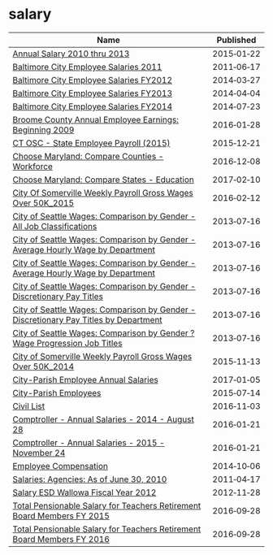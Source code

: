 # salary

Name | Published
---- | ---------
[Annual Salary 2010 thru 2013](../datasets/y3ds-rkew.md) | 2015&#x2011;01&#x2011;22
[Baltimore City Employee Salaries 2011](../datasets/ijfz-2v3c.md) | 2011&#x2011;06&#x2011;17
[Baltimore City Employee Salaries FY2012](../datasets/7ymi-bvp3.md) | 2014&#x2011;03&#x2011;27
[Baltimore City Employee Salaries FY2013](../datasets/59xj-us3u.md) | 2014&#x2011;04&#x2011;04
[Baltimore City Employee Salaries FY2014](../datasets/2j28-xzd7.md) | 2014&#x2011;07&#x2011;23
[Broome County Annual Employee Earnings: Beginning 2009](../datasets/jie5-3b37.md) | 2016&#x2011;01&#x2011;28
[CT OSC - State Employee Payroll (2015)](../datasets/fgmk-ht2c.md) | 2015&#x2011;12&#x2011;21
[Choose Maryland: Compare Counties - Workforce](../datasets/q7q7-usgm.md) | 2016&#x2011;12&#x2011;08
[Choose Maryland: Compare States - Education](../datasets/3bkz-cttp.md) | 2017&#x2011;02&#x2011;10
[City Of Somerville Weekly Payroll Gross Wages Over 50K_2015](../datasets/gby8-rz93.md) | 2016&#x2011;02&#x2011;12
[City of Seattle Wages: Comparison by Gender - All Job Classifications](../datasets/cf52-s8er.md) | 2013&#x2011;07&#x2011;16
[City of Seattle Wages: Comparison by Gender - Average Hourly Wage by Department](../datasets/5jqs-k4qf.md) | 2013&#x2011;07&#x2011;16
[City of Seattle Wages: Comparison by Gender - Average Hourly Wage by Department](../datasets/5jqs-k4qf.md) | 2013&#x2011;07&#x2011;16
[City of Seattle Wages: Comparison by Gender - Discretionary Pay Titles](../datasets/tptv-57gf.md) | 2013&#x2011;07&#x2011;16
[City of Seattle Wages: Comparison by Gender - Discretionary Pay Titles by Department](../datasets/k3hs-aykd.md) | 2013&#x2011;07&#x2011;16
[City of Seattle Wages: Comparison by Gender ?Wage Progression Job Titles](../datasets/k9m8-nhz3.md) | 2013&#x2011;07&#x2011;16
[City of Somerville Weekly Payroll Gross Wages Over 50K_2014](../datasets/vkbx-ipkd.md) | 2015&#x2011;11&#x2011;13
[City-Parish Employee Annual Salaries](../datasets/g5c2-myyj.md) | 2017&#x2011;01&#x2011;05
[City-Parish Employees](../datasets/gyhq-w3h3.md) | 2015&#x2011;07&#x2011;14
[Civil List](../datasets/ye3c-m4ga.md) | 2016&#x2011;11&#x2011;03
[Comptroller - Annual Salaries - 2014 - August 28](../datasets/hdna-35se.md) | 2016&#x2011;01&#x2011;21
[Comptroller - Annual Salaries - 2015 - November 24](../datasets/9tzu-m4zi.md) | 2016&#x2011;01&#x2011;21
[Employee Compensation](../datasets/88g8-5mnd.md) | 2014&#x2011;10&#x2011;06
[Salaries: Agencies: As of June 30, 2010](../datasets/ea53-t8fq.md) | 2011&#x2011;04&#x2011;17
[Salary ESD Wallowa Fiscal Year 2012](../datasets/9ez6-a7sk.md) | 2012&#x2011;11&#x2011;28
[Total Pensionable Salary for Teachers Retirement Board Members FY 2015](../datasets/6b9p-qjxh.md) | 2016&#x2011;09&#x2011;28
[Total Pensionable Salary for Teachers Retirement Board Members FY 2016](../datasets/gza8-cqde.md) | 2016&#x2011;09&#x2011;28

